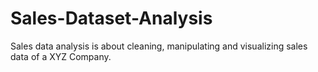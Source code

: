 # Sales-Dataset-Analysis

Sales data analysis is about cleaning, manipulating and visualizing sales data of a XYZ Company. 
